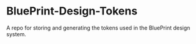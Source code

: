 # BluePrint-Design-Tokens
A repo for storing and generating the tokens used in the BluePrint design system. 
